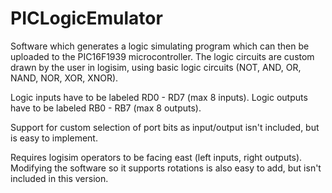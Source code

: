 # PICLogicEmulator

Software which generates a logic simulating program which can then 
be uploaded to the PIC16F1939 microcontroller. The logic circuits 
are custom drawn by the user in logisim, using basic logic circuits
(NOT, AND, OR, NAND, NOR, XOR, XNOR).

Logic inputs have to be labeled RD0 - RD7 (max 8 inputs). 
Logic outputs have to be labeled RB0 - RB7 (max 8 outputs).

Support for custom selection of port bits as input/output isn't
included, but is easy to implement. 

Requires logisim operators to be facing east (left inputs, right
outputs). Modifying the software so it supports rotations is also
easy to add, but isn't included in this version.









